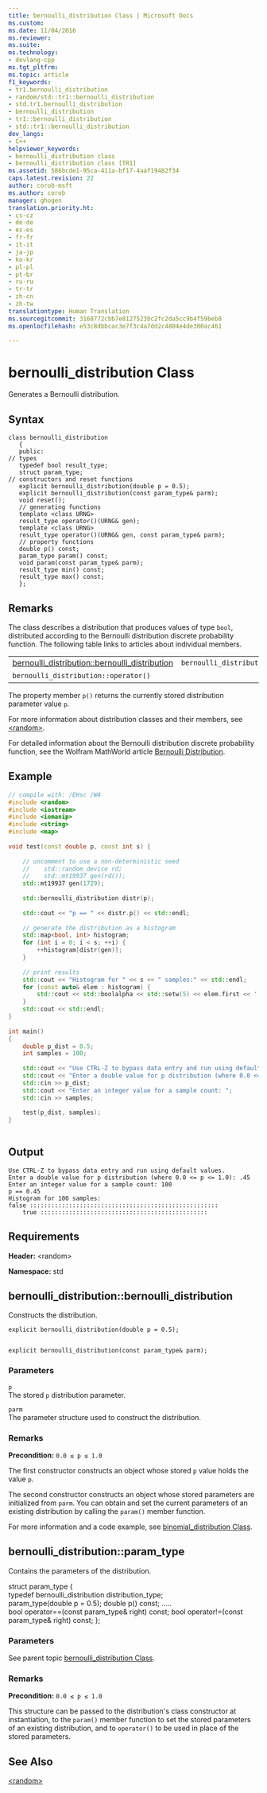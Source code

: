 ```yaml
---
title: bernoulli_distribution Class | Microsoft Docs
ms.custom: 
ms.date: 11/04/2016
ms.reviewer: 
ms.suite: 
ms.technology:
- devlang-cpp
ms.tgt_pltfrm: 
ms.topic: article
f1_keywords:
- tr1.bernoulli_distribution
- random/std::tr1::bernoulli_distribution
- std.tr1.bernoulli_distribution
- bernoulli_distribution
- tr1::bernoulli_distribution
- std::tr1::bernoulli_distribution
dev_langs:
- C++
helpviewer_keywords:
- bernoulli_distribution class
- bernoulli_distribution class [TR1]
ms.assetid: 586bcde1-95ca-411a-bf17-4aaf19482f34
caps.latest.revision: 22
author: corob-msft
ms.author: corob
manager: ghogen
translation.priority.ht:
- cs-cz
- de-de
- es-es
- fr-fr
- it-it
- ja-jp
- ko-kr
- pl-pl
- pt-br
- ru-ru
- tr-tr
- zh-cn
- zh-tw
translationtype: Human Translation
ms.sourcegitcommit: 3168772cbb7e8127523bc2fc2da5cc9b4f59beb8
ms.openlocfilehash: e53c8dbbcac3e7f3c4a7dd2c4804e4de300ac461

---
```

# bernoulli_distribution Class
Generates a Bernoulli distribution.  
  
## Syntax  
```  
class bernoulli_distribution  
   {  
   public:  
// types  
   typedef bool result_type;  
   struct param_type;  
// constructors and reset functions  
   explicit bernoulli_distribution(double p = 0.5);
   explicit bernoulli_distribution(const param_type& parm);
   void reset();
   // generating functions  
   template <class URNG>  
   result_type operator()(URNG& gen);
   template <class URNG>  
   result_type operator()(URNG& gen, const param_type& parm);
   // property functions  
   double p() const;
   param_type param() const;
   void param(const param_type& parm);
   result_type min() const;
   result_type max() const;
   };  
```
  
## Remarks  
 The class describes a distribution that produces values of type `bool`, distributed according to the Bernoulli distribution discrete probability function. The following table links to articles about individual members.  
  
||||  
|-|-|-|  
|[bernoulli_distribution::bernoulli_distribution](#bernoulli_distribution__bernoulli_distribution)|`bernoulli_distribution::p`|`bernoulli_distribution::param`|  
|`bernoulli_distribution::operator()`||[bernoulli_distribution::param_type](#bernoulli_distribution__param_type)|  
  
 The property member `p()` returns the currently stored distribution parameter value `p`.  
  
 For more information about distribution classes and their members, see [\<random>](../standard-library/random.md).  
  
 For detailed information about the Bernoulli distribution discrete probability function, see the Wolfram MathWorld article [Bernoulli Distribution](http://go.microsoft.com/fwlink/LinkId=398467).  
  
## Example  
  
```cpp  
// compile with: /EHsc /W4  
#include <random>   
#include <iostream>  
#include <iomanip>  
#include <string>  
#include <map>  
  
void test(const double p, const int s) {  
  
    // uncomment to use a non-deterministic seed  
    //    std::random_device rd;  
    //    std::mt19937 gen(rd());  
    std::mt19937 gen(1729);  
  
    std::bernoulli_distribution distr(p);  
  
    std::cout << "p == " << distr.p() << std::endl;  
  
    // generate the distribution as a histogram  
    std::map<bool, int> histogram;  
    for (int i = 0; i < s; ++i) {  
        ++histogram[distr(gen)];  
    }  
  
    // print results  
    std::cout << "Histogram for " << s << " samples:" << std::endl;  
    for (const auto& elem : histogram) {  
        std::cout << std::boolalpha << std::setw(5) << elem.first << ' ' << std::string(elem.second, ':') << std::endl;  
    }  
    std::cout << std::endl;  
}  
  
int main()  
{  
    double p_dist = 0.5;  
    int samples = 100;  
  
    std::cout << "Use CTRL-Z to bypass data entry and run using default values." << std::endl;  
    std::cout << "Enter a double value for p distribution (where 0.0 <= p <= 1.0): ";  
    std::cin >> p_dist;  
    std::cout << "Enter an integer value for a sample count: ";  
    std::cin >> samples;  
  
    test(p_dist, samples);  
}  
  
```  
  
## Output  
  
```  
Use CTRL-Z to bypass data entry and run using default values.  
Enter a double value for p distribution (where 0.0 <= p <= 1.0): .45  
Enter an integer value for a sample count: 100  
p == 0.45  
Histogram for 100 samples:  
false :::::::::::::::::::::::::::::::::::::::::::::::::::::  
    true :::::::::::::::::::::::::::::::::::::::::::::::  
```  
  
## Requirements  
 **Header:** \<random>  
  
 **Namespace:** std  
  
##  <a name="bernoulli_distribution__bernoulli_distribution"></a>  bernoulli_distribution::bernoulli_distribution  
 Constructs the distribution.  
  
```  
explicit bernoulli_distribution(double p = 0.5);

 
explicit bernoulli_distribution(const param_type& parm);
```  
  
### Parameters  
 `p`  
 The stored `p` distribution parameter.  
  
 `parm`  
 The parameter structure used to construct the distribution.  
  
### Remarks  
 **Precondition:** `0.0 ≤ p ≤ 1.0`  
  
 The first constructor constructs an object whose stored `p` value holds the value `p`.  
  
 The second constructor constructs an object whose stored parameters are initialized from `parm`. You can obtain and set the current parameters of an existing distribution by calling the `param()` member function.  
  
 For more information and a code example, see [binomial_distribution Class](../standard-library/binomial-distribution-class.md).  
  
##  <a name="bernoulli_distribution__param_type"></a>  bernoulli_distribution::param_type  
 Contains the parameters of the distribution.  
  
struct param_type {  
   typedef bernoulli_distribution distribution_type;  
   param_type(double p = 0.5); double p() const; .....  
   bool operator==(const param_type& right) const; bool operator!=(const param_type& right) const; };  
  
### Parameters  
 See parent topic [bernoulli_distribution Class](../standard-library/bernoulli-distribution-class.md).  
  
### Remarks  
 **Precondition:** `0.0 ≤ p ≤ 1.0`  
  
 This structure can be passed to the distribution's class constructor at instantiation, to the `param()` member function to set the stored parameters of an existing distribution, and to `operator()` to be used in place of the stored parameters.  
  
## See Also  
 [\<random>](../standard-library/random.md)





<!--HONumber=Jan17_HO2-->


